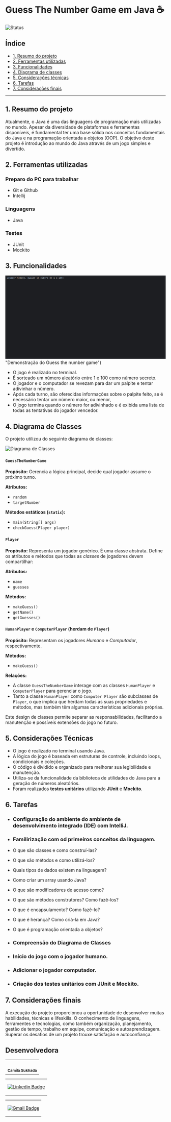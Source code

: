 # Guess The Number Game em Java ☕

![Status](https://img.shields.io/static/v1?label=Status&message=CONCLU%C3%8DDO&color=%3CCOLOR%3E&style=%3CSTYLE%3E&logo=%3CLOGO%3E)

## Índice

* [1. Resumo do projeto](#1-resumo-do-projeto)
* [2. Ferramentas utilizadas](#2-ferramentas-utilizadas)
* [3. Funcionalidades](#3-funcionalidades)
* [4. Diagrama de classes](#4-diagrama-de-classes)
* [5. Considerações técnicas](#5-considerações-técnicas)
* [6. Tarefas](#6-tarefas)
* [7. Considerações finais](#7-considerações-finais)

***

## 1. Resumo do projeto

Atualmente, o Java é uma das linguagens de programação mais utilizadas no
mundo. Apesar da diversidade de plataformas e ferramentas disponíveis, é
fundamental ter uma base sólida nos conceitos fundamentais do Java e na
programação orientada a objetos (OOP). O objetivo deste projeto é introdução
ao mundo do Java através de um jogo simples e divertido.

## 2. Ferramentas utilizadas

### Preparo do PC para trabalhar

+ Git e Github
+ Intellij

### Linguagens

+ Java

### Testes

+ JUnit
+ Mockito

## 3. Funcionalidades

![Demonstração do Guess the number game](src/Assets/guess-the-number-game.gif) "Demonstração do Guess the number game")

- O jogo é realizado no terminal. 
- É sorteado um número aleatório entre 1 e 100 como número secreto.
- O jogador e o computador se revezam para dar um palpite e tentar adivinhar o número.
- Após cada turno, são oferecidas informações sobre o palpite feito, se é necessário tentar um número maior, ou menor,
- O jogo termina quando o número for adivinhado e é exibida uma lista de
  todas as tentativas do jogador vencedor.

## 4. Diagrama de Classes
O projeto utilizou do seguinte diagrama de classes:

![Diagrama de
Classes](https://firebasestorage.googleapis.com/v0/b/laboratoria-945ea.appspot.com/o/class-diagram.png?alt=media)

#### `GuessTheNumberGame`

**Propósito:** Gerencia a lógica principal, decide qual jogador assume o
próximo turno.

**Atributos:**

- `random`
- `targetNumber`

**Métodos estáticos (`static`):**

- `main(String[] args)`
- `checkGuess(Player player)`

#### `Player`

**Propósito:** Representa um jogador genérico. É uma classe abstrata. Define os
atributos e métodos que todas as _classes_ de jogadores devem compartilhar:

**Atributos:**

- `name`
- `guesses`

**Métodos:**

- `makeGuess()`
- `getName()`
- `getGuesses()`

#### `HumanPlayer` e `ComputerPlayer` (herdam de `Player`)

**Propósito:** Representam os jogadores _Humano_ e _Computador_,
respectivamente.

**Métodos:**

- `makeGuess()`

**Relações:**

- A classe `GuessTheNumberGame` interage com as classes `HumanPlayer` e
  `ComputerPlayer` para gerenciar o jogo.
- Tanto a classe `HumanPlayer` como `Computer Player` são subclasses de
  `Player`, o que implica que herdam todas as suas propriedades e métodos, mas
  também têm algumas características adicionais próprias.

Este design de classes permite separar as responsabilidades, facilitando a
manutenção e possíveis extensões do jogo no futuro.

## 5. Considerações Técnicas

- O jogo é realizado no terminal usando Java.
- A lógica do jogo é baseada em estruturas de controle, incluindo loops,
  condicionais e coleções.
- O código é dividido e organizado para melhorar sua legibilidade e manutenção.
- Utiliza-se da funcionalidade da biblioteca de utilidades do Java para
  a geração de números aleatórios.
- Foram realizados **testes unitários** utilizando **JUnit** e **Mockito**.

## 6. Tarefas

 - ### Configuração do ambiente do ambiente de desenvolvimento integrado (IDE) com IntelliJ.

 - ### Familirização com od primeiros conceitos da linguagem. 



- O que são classes e como construí-las?
- O que são métodos e como utilizá-los?
- Quais tipos de dados existem na linguagem?
- Como criar um array usando Java?
- O que são modificadores de acesso como?
- O que são métodos construtores? Como fazê-los?
- O que é encapsulamento? Como fazê-lo?
- O que é herança? Como criá-la em Java?
- O que é programação orientada a objetos?

 - ### Compreensão do Diagrama de Classes

 - ### Início do jogo com o jogador humano.

 - ### Adicionar o jogador computador.

 - ### Criação dos testes unitários com JUnit e Mockito.

## 7. Considerações finais

A execução do projeto proporcionou a oportunidade de desenvolver muitas habilidades, técnicas e lifeskills. O conhecimento de linguagens, ferramentes e tecnologias, como também organização, planejamento, gestão de tempo, trabalho em equipe, comunicação e autoaprendizagem. Superar os desafios de um projeto trouxe satisfação e autoconfiança.

## Desenvolvedora


<table>
  <tr>
    <td align="center"><a href="https://github.com/camilasukhada"><img style="border-radius: 50%;" src="https://avatars.githubusercontent.com/u/146760773?v=4" width="100px;" alt=""/><br /><sub><b>Camila Sukhada</b></sub></a><br /></td>
  </tr>
</table>


<table>
 <tr>
  <td> 

[![Linkedin Badge](https://img.shields.io/badge/-camilasukhada-blue?style=flat-square&logo=Linkedin&logoColor=white&link=https://www.linkedin.com/in/camilasukhada/)](https://www.linkedin.com/in/camilasukhada/)

 </td>
 </tr> 
</table>

<table>
 <tr>
  <td> 

[![Gmail Badge](https://img.shields.io/badge/-camilasukhada-c14438?style=flat-square&logo=Gmail&logoColor=white&link=mailto:camilasukhada@gmail.com)](mailto:camilasukhada@gmail.com)

  </td>
 </tr> 
</table>







